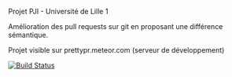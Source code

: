 Projet PJI - Université de Lille 1


Amélioration des pull requests sur git en proposant une différence sémantique.



Projet visible sur prettypr.meteor.com (serveur de développement)



[![Build Status](https://travis-ci.org/Oupsla/PrettyPR.svg?branch=master)](https://travis-ci.org/Oupsla/PrettyPR)
